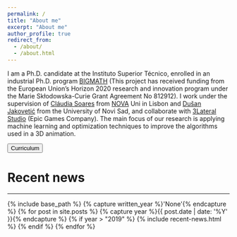 ```yaml
---
permalink: /
title: "About me"
excerpt: "About me"
author_profile: true
redirect_from: 
  - /about/
  - /about.html
---
```


<p>I am a Ph.D. candidate at the Instituto Superior Técnico, enrolled in an industrial Ph.D. program <a href="http://itn-bigmath.unimi.it/">BIGMATH</a> (This project has received funding from the European Union’s Horizon 2020 research and innovation program under the Marie Skłodowska-Curie Grant Agreement No 812912). I work under the supervision of <a href="https://www.di.fct.unl.pt/en/pessoas/docentes/claudia-alexandra-magalhaes-soares">Cláudia Soares</a> from <a href="https://www.unl.pt/en">NOVA</a> Uni in Lisbon and <a href="https://matematika.pmf.uns.ac.rs/o-nama/imenik/dusan-jakovetic/">Dušan Jakovetić</a> from the University of Novi Sad, and collaborate with <a href="https://www.3lateral.com/">3Lateral Studio</a> (Epic Games Company). The main focus of our research is applying machine learning and optimization techniques to improve the algorithms used in a 3D animation.</p>

<button onclick="window.location.href='images/StevoRackovicCurriculum.pdf'" type="button">Curriculum</button>

# Recent news
------


{% include base_path %}
{% capture written_year %}'None'{% endcapture %}
{% for post in site.posts %}
  {% capture year %}{{ post.date | date: '%Y' }}{% endcapture %}
  {% if year > "2019" %}
	{% include recent-news.html %}
  {% endif %}
{% endfor %}